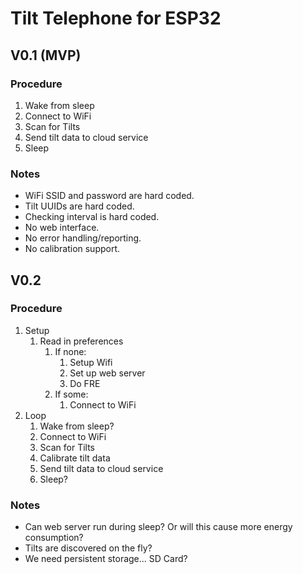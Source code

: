 # Tilt Telephone for ESP32

## V0.1 (MVP)

### Procedure
1. Wake from sleep
2. Connect to WiFi
3. Scan for Tilts
4. Send tilt data to cloud service
5. Sleep 

### Notes
* WiFi SSID and password are hard coded. 
* Tilt UUIDs are hard coded.
* Checking interval is hard coded.
* No web interface.
* No error handling/reporting.
* No calibration support.

## V0.2

### Procedure
1. Setup
    1. Read in preferences
        1. If none:
            1. Setup Wifi
            2. Set up web server
            3. Do FRE
        2. If some:
            1. Connect to WiFi
2. Loop
    1. Wake from sleep?
    2. Connect to WiFi
    3. Scan for Tilts
    4. Calibrate tilt data
    5. Send tilt data to cloud service
    6. Sleep?

### Notes
* Can web server run during sleep? Or will this cause more energy consumption?
* Tilts are discovered on the fly?
* We need persistent storage... SD Card?